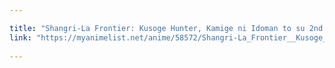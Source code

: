 ```yaml
---

title: "Shangri-La Frontier: Kusoge Hunter, Kamige ni Idoman to su 2nd Season"
link: "https://myanimelist.net/anime/58572/Shangri-La_Frontier__Kusoge_Hunter_Kamige_ni_Idoman_to_su_2nd_Season"
   
---
```


